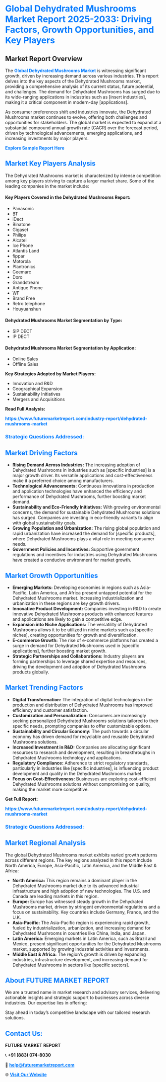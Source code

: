 <h1 style="color: #007BFF;">Global Dehydrated Mushrooms Market Report 2025-2033: Driving Factors, Growth Opportunities, and Key Players</h1>

<section id="overview">
<h2>Market Report Overview</h2>
<p>The <a href="https://www.futuremarketreport.com/industry-report/dehydrated-mushrooms-market" style="color: #007BFF; text-decoration: none;"><strong>Global Dehydrated Mushrooms Market</strong></a> is witnessing significant growth, driven by increasing demand across various industries. This report delves into the key aspects of the Dehydrated Mushrooms market, providing a comprehensive analysis of its current status, future potential, and challenges. The demand for Dehydrated Mushrooms has surged due to its wide-ranging applications in industries such as [insert industries], making it a critical component in modern-day [applications].</p>
<p>As consumer preferences shift and industries innovate, the Dehydrated Mushrooms market continues to evolve, offering both challenges and opportunities for stakeholders. The global market is expected to expand at a substantial compound annual growth rate (CAGR) over the forecast period, driven by technological advancements, emerging applications, and increasing investments by major players.</p>
</section>

<section id="overview">
<p><a href="https://www.futuremarketreport.com/request-sample/reportId=35614" style="color: #007BFF; text-decoration: none;"><strong>Explore Sample Report Here</strong></a></p>
</section>

<section id="key-players">
<h2 style="color: #007BFF;">Market Key Players Analysis</h2>
<p>The Dehydrated Mushrooms market is characterized by intense competition among key players striving to capture a larger market share. Some of the leading companies in the market include:</p>
<h4>Key Players Covered in the Dehydrated Mushrooms Report:</h4>
<ul><li>Panasonic</li><li>BT</li><li>iDect</li><li>Binatone</li><li>Gigaset</li><li>Philips</li><li>Alcatel</li><li>Ice Phone</li><li>Atlantis Land</li><li>fippar</li><li>Motorola</li><li>Plantronics</li><li>Geemarc</li><li>Doro</li><li>Grandstream</li><li>Antique Phone</li><li>WF</li><li>Brand Free</li><li>Retro telephone</li><li>Houyuanshun</li></ul>
<h4>Dehydrated Mushrooms Market Segmentation by Type:</h4>
<ul><li>SIP DECT</li><li>IP DECT</li></ul>

<h4>Dehydrated Mushrooms Market Segmentation by Application:</h4>
<ul><li>Online Sales</li><li>Offline Sales</li></ul>
<p><strong>Key Strategies Adopted by Market Players:</strong></p>
<ul>
<li>Innovation and R&D</li>
<li>Geographical Expansion</li>
<li>Sustainability Initiatives</li>
<li>Mergers and Acquisitions</li>
</ul>
</section>

<section>
<p><strong>Read Full Analysis: </strong></p><a href="https://www.futuremarketreport.com/industry-report/dehydrated-mushrooms-market" style="color: #007BFF; text-decoration: none;"><strong>https://www.futuremarketreport.com/industry-report/dehydrated-mushrooms-market</strong></a>
<h3 style="color: #007BFF;">Strategic Questions Addressed:</h3>
</section>

<section id="driving-factors">
<h2 style="color: #007BFF;">Market Driving Factors</h2>
<ul>
<li><strong>Rising Demand Across Industries:</strong> The increasing adoption of Dehydrated Mushrooms in industries such as [specific industries] is a major growth driver. Its versatile applications and cost-effectiveness make it a preferred choice among manufacturers.</li>
<li><strong>Technological Advancements:</strong> Continuous innovations in production and application technologies have enhanced the efficiency and performance of Dehydrated Mushrooms, further boosting market demand.</li>
<li><strong>Sustainability and Eco-Friendly Initiatives:</strong> With growing environmental concerns, the demand for sustainable Dehydrated Mushrooms solutions has surged. Companies are investing in eco-friendly variants to align with global sustainability goals.</li>
<li><strong>Growing Population and Urbanization:</strong> The rising global population and rapid urbanization have increased the demand for [specific products], where Dehydrated Mushrooms plays a vital role in meeting consumer needs.</li>
<li><strong>Government Policies and Incentives:</strong> Supportive government regulations and incentives for industries using Dehydrated Mushrooms have created a conducive environment for market growth.</li>
</ul>
</section>

<section id="growth-opportunities">
<h2 style="color: #007BFF;">Market Growth Opportunities</h2>
<ul>
<li><strong>Emerging Markets:</strong> Developing economies in regions such as Asia-Pacific, Latin America, and Africa present untapped potential for the Dehydrated Mushrooms market. Increasing industrialization and urbanization in these regions are key growth drivers.</li>
<li><strong>Innovative Product Development:</strong> Companies investing in R&D to create innovative Dehydrated Mushrooms products with enhanced features and applications are likely to gain a competitive edge.</li>
<li><strong>Expansion into Niche Applications:</strong> The versatility of Dehydrated Mushrooms allows it to be utilized in niche markets such as [specific niches], creating opportunities for growth and diversification.</li>
<li><strong>E-commerce Growth:</strong> The rise of e-commerce platforms has created a surge in demand for Dehydrated Mushrooms used in [specific applications], further boosting market growth.</li>
<li><strong>Strategic Partnerships and Collaborations:</strong> Industry players are forming partnerships to leverage shared expertise and resources, driving the development and adoption of Dehydrated Mushrooms products globally.</li>
</ul>
</section>

<section id="trending-factors">
<h2 style="color: #007BFF;">Market Trending Factors</h2>
<ul>
<li><strong>Digital Transformation:</strong> The integration of digital technologies in the production and distribution of Dehydrated Mushrooms has improved efficiency and customer satisfaction.</li>
<li><strong>Customization and Personalization:</strong> Consumers are increasingly seeking personalized Dehydrated Mushrooms solutions tailored to their specific needs, prompting companies to offer customizable options.</li>
<li><strong>Sustainability and Circular Economy:</strong> The push towards a circular economy has driven demand for recyclable and reusable Dehydrated Mushrooms solutions.</li>
<li><strong>Increased Investment in R&D:</strong> Companies are allocating significant resources to research and development, resulting in breakthroughs in Dehydrated Mushrooms technology and applications.</li>
<li><strong>Regulatory Compliance:</strong> Adherence to strict regulatory standards, particularly in industries like [specific industries], is influencing product development and quality in the Dehydrated Mushrooms market.</li>
<li><strong>Focus on Cost-Effectiveness:</strong> Businesses are exploring cost-efficient Dehydrated Mushrooms solutions without compromising on quality, making the market more competitive.</li>
</ul>
</section>

<section>
<p><strong>Get Full Report: </strong></p><a href="https://www.futuremarketreport.com/industry-report/dehydrated-mushrooms-market" style="color: #007BFF; text-decoration: none;"><strong>https://www.futuremarketreport.com/industry-report/dehydrated-mushrooms-market</strong></a>
<h3 style="color: #007BFF;">Strategic Questions Addressed:</h3>
</section>


<section id="regional-analysis">
<h2 style="color: #007BFF;">Market Regional Analysis</h2>
<p>The global Dehydrated Mushrooms market exhibits varied growth patterns across different regions. The key regions analyzed in this report include North America, Europe, Asia-Pacific, Latin America, and the Middle East & Africa:</p>
<ul>
<li><strong>North America:</strong> This region remains a dominant player in the Dehydrated Mushrooms market due to its advanced industrial infrastructure and high adoption of new technologies. The U.S. and Canada are leading markets in this region.</li>
<li><strong>Europe:</strong> Europe has witnessed steady growth in the Dehydrated Mushrooms market, driven by stringent environmental regulations and a focus on sustainability. Key countries include Germany, France, and the U.K.</li>
<li><strong>Asia-Pacific:</strong> The Asia-Pacific region is experiencing rapid growth, fueled by industrialization, urbanization, and increasing demand for Dehydrated Mushrooms in countries like China, India, and Japan.</li>
<li><strong>Latin America:</strong> Emerging markets in Latin America, such as Brazil and Mexico, present significant opportunities for the Dehydrated Mushrooms market, supported by growing industrial activities and investments.</li>
<li><strong>Middle East & Africa:</strong> The region’s growth is driven by expanding industries, infrastructure development, and increasing demand for Dehydrated Mushrooms in sectors like [specific sectors].</li>
</ul>
</section>

<footer>
<h2 style="color: #007BFF;">About FUTURE MARKET REPORT</h2>
<p>We are a trusted name in market research and advisory services, delivering actionable insights and strategic support to businesses across diverse industries. Our expertise lies in offering:</p>

<p>Stay ahead in today’s competitive landscape with our tailored research solutions.</p>

<h2 style="color: #007BFF;">Contact Us:</h2>
<p><strong>FUTURE MARKET REPORT</strong></p>
<p>📞 <strong>+91 (883) 074-8030</strong></p>
<p>📧 <strong><a href="mailto:help@futuremarketreport.com" style="color: #007BFF;">help@futuremarketreport.com</a></strong></p>
<p>🌐 <strong><a href="https://www.futuremarketreport.com/" style="color: #007BFF;">Visit Our Website</a></strong></p>
</footer>